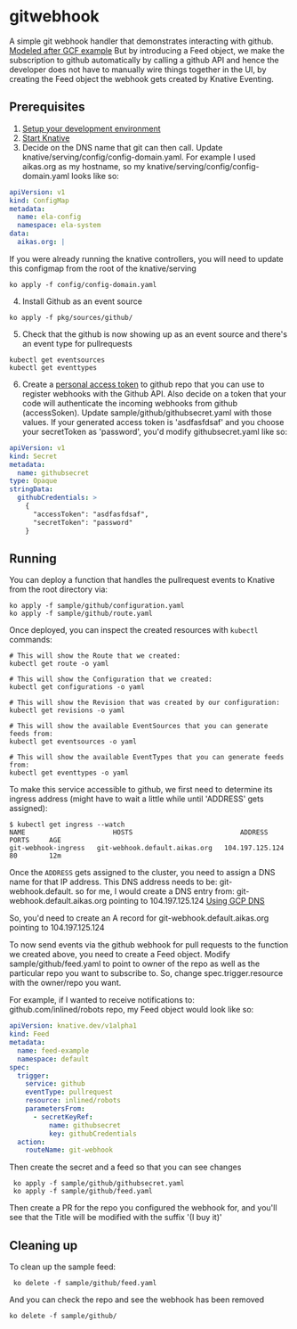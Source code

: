 # gitwebhook

A simple git webhook handler that demonstrates interacting with
github. 
[Modeled after GCF example](https://cloud.google.com/community/tutorials/github-auto-assign-reviewers-cloud-functions)
But by introducing a Feed object, we make the subscription to github automatically by calling a github API
and hence the developer does not have to manually wire things together in the UI, by creating the Feed object
the webhook gets created by Knative Eventing.

## Prerequisites

1. [Setup your development environment](../../DEVELOPMENT.md#getting-started)
2. [Start Knative](../../README.md#start-knative)
3. Decide on the DNS name that git can then call. Update knative/serving/config/config-domain.yaml.
For example I used aikas.org as my hostname, so my knative/serving/config/config-domain.yaml looks like so:

```yaml
apiVersion: v1
kind: ConfigMap
metadata:
  name: ela-config
  namespace: ela-system
data:
  aikas.org: |
```

If you were already running the knative controllers, you will need to update this configmap from the
root of the knative/serving

```shell
ko apply -f config/config-domain.yaml
```

4. Install Github as an event source

```shell
ko apply -f pkg/sources/github/
```

5. Check that the github is now showing up as an event source and there's an event type for pullrequests

```shell
kubectl get eventsources
kubectl get eventtypes
```

6. Create a [personal access token](https://github.com/settings/tokens) to github repo that you can use to register webhooks with the Github API. Also decide on a token that your code will authenticate the incoming webhooks from github (accessSoken). Update sample/github/githubsecret.yaml with those values. If your generated access token is 'asdfasfdsaf' and you choose your secretToken as 'password', you'd modify githubsecret.yaml like so:

```yaml
apiVersion: v1
kind: Secret
metadata:
  name: githubsecret
type: Opaque
stringData:
  githubCredentials: >
    {
      "accessToken": "asdfasfdsaf",
      "secretToken": "password"
    }
```

## Running

You can deploy a function that handles the pullrequest events to Knative from the root directory via:
```shell
ko apply -f sample/github/configuration.yaml
ko apply -f sample/github/route.yaml
```

Once deployed, you can inspect the created resources with `kubectl` commands:

```shell
# This will show the Route that we created:
kubectl get route -o yaml

# This will show the Configuration that we created:
kubectl get configurations -o yaml

# This will show the Revision that was created by our configuration:
kubectl get revisions -o yaml

# This will show the available EventSources that you can generate feeds from:
kubectl get eventsources -o yaml

# This will show the available EventTypes that you can generate feeds from:
kubectl get eventtypes -o yaml

```

To make this service accessible to github, we first need to determine its ingress address
(might have to wait a little while until 'ADDRESS' gets assigned):
```shell
$ kubectl get ingress --watch
NAME                      HOSTS                           ADDRESS           PORTS     AGE
git-webhook-ingress   git-webhook.default.aikas.org   104.197.125.124   80        12m
```

Once the `ADDRESS` gets assigned to the cluster, you need to assign a DNS name for that IP address. This DNS address needs to be:
git-webhook.default.<domainsuffix you created> so for me, I would create a DNS entry from:
git-webhook.default.aikas.org pointing to 104.197.125.124
[Using GCP DNS](https://support.google.com/domains/answer/3290350)

So, you'd need to create an A record for git-webhook.default.aikas.org pointing to 104.197.125.124

To now send events via the github webhook for pull requests to the function we created above, you need to
 create a Feed object. Modify sample/github/feed.yaml to point to owner of the repo as well
 as the particular repo you want to subscribe to. So, change spec.trigger.resource with the owner/repo
 you want.

 For example, if I wanted to receive notifications to:
 github.com/inlined/robots repo, my Feed object would look like so:

```yaml
apiVersion: knative.dev/v1alpha1
kind: Feed
metadata:
  name: feed-example
  namespace: default
spec:
  trigger:
    service: github
    eventType: pullrequest
    resource: inlined/robots
    parametersFrom:
      - secretKeyRef:
          name: githubsecret
          key: githubCredentials
  action:
    routeName: git-webhook
```

Then create the secret and a feed so that you can see changes

```shell
 ko apply -f sample/github/githubsecret.yaml
 ko apply -f sample/github/feed.yaml
```

Then create a PR for the repo you configured the webhook for, and you'll see that the Title
will be modified with the suffix '(I buy it)'

## Cleaning up

To clean up the sample feed:
```shell
 ko delete -f sample/github/feed.yaml
```

And you can check the repo and see the webhook has been removed

```shell
ko delete -f sample/github/
```
